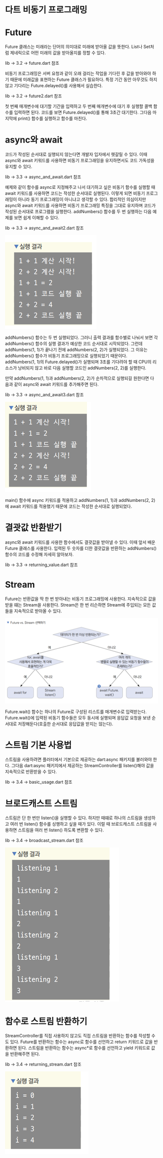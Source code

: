 # **다트 비동기 프로그래밍**  
# **Future**  
Future 클래스는 미래라는 단어의 의미대로 미래에 받아올 값을 뜻한다. List나 Set처럼 제네릭으로 어떤 미래의 값을 받아올지를 
정할 수 있다.  
  
lib -> 3.2 -> future.dart 참조  
  
비동기 프로그래밍은 서버 요청과 같이 오래 걸리는 작업을 기다린 후 값을 받아와야 하기 때문에 미래값을 표현하는 Future 클래스가 
필요하다. 특정 기간 동안 아무것도 하지 않고 기다리는 Future.delayed()를 사용해서 실습한다.  
  
lib -> 3.2 -> future2.dart 참조  
  
첫 번째 매개변수에 대기할 기간을 입력하고 두 번째 매개변수에 대기 후 실행할 콜백 함수를 입력하면 된다. 코드를 보면 
Future.delayed()를 통해 3초간 대기한다. 그다음 마지막에 print() 함수를 실행하고 함수를 마친다.  
  
# **async와 await**  
코드가 작성된 순서대로 실행되지 않는다면 개발자 입자에서 헷갈릴 수 있다. 이때 async와 await 키워드를 사용하면 비동기 
프로그래밍을 유지하면서도 코드 가독성을 유지할 수 있다.  

lib -> 3.3 -> async_and_await.dart 참조  
  
예제와 같이 함수를 async로 지정해주고 나서 대기하고 싶은 비동기 함수를 실행할 때 await 키워드를 사용하면 코드는 작성한 
순서대로 실행된다. 이렇게 되면 비동기 프로그래밍이 아니라 동기 프로그래밍이 아니냐고 생각할 수 있다. 합리적인 의심이지만 
async와 await 키워드를 사용하면 비동기 프로그래밍 특징을 그대로 유지하며 코드가 작성된 순서대로 프로그램을 실행한다. 
addNumbers() 함수를 두 번 실행하는 다음 예제를 보면 쉽게 이해할 수 있다.  
  
lib -> 3.3 -> async_and_await2.dart 참조  
  
![img.png](image/img.png)  
  
addNumbers() 함수는 두 번 실행되었다. 그러니 출력 결과를 함수별로 나눠서 보면 각 addNumbers() 함수의 실행 결과가 예상한 
코드 순서대로 시작되었다. 그런데 addNumbers(1, 1)가 끝나기 전에 addNumbers(2, 2)가 실행되었다. 그 이유는 addNumbers() 함수가 
비동기 프로그래밍으로 실행되었기 때문이다. addNumbers(1, 1)의 Future.delayed()가 실행되며 3초를 기다려야 할 때 CPU의 리소스가 
낭비되지 않고 바로 다음 실행할 코드인 addNumbers(2, 2)를 실행한다.  
  
만약 addNumbers(1, 1)과 addNumbers(2, 2)가 순차적으로 실행되길 원한다면 다음과 같이 async와 await 키워드를 추가해주면 된다.  
  
lib -> 3.3 -> async_and_await3.dart 참조  
  
![img.png](image/img2.png)  
  
main() 함수에 async 키워드를 적용하고 addNumbers(1, 1)과 addNumbers(2, 2)에 await 키워드를 적용했기 때문에 코드는 
작성한 순서대로 실행되었다.  
  
# **결괏값 반환받기**  
async와 await 키워드를 사용한 함수에서도 결괏값을 받아낼 수 있다. 이때 앞서 배운 Future 클래스를 사용한다. 입력된 
두 숫자를 더한 결괏값을 반환하는 addNumbers() 함수의 코드를 수정해 자세히 알아보자.  
  
lib -> 3.3 -> returning_value.dart 참조  
  
# **Stream**  
Future는 반환값을 딱 한 번 받아내는 비동기 프로그래밍에 사용한다. 지속적으로 값을 받을 떄는 Stream을 사용한다. Stream은 
한 번 리슨하면 Stream에 주입되는 모든 값들을 지속적으로 받아올 수 있다.  
  
![img.png](image/img3.png)  
  
Future.wait() 함수는 하나의 Future로 구성된 리스트를 매개변수로 입력받는다. Future.wait()에 입력된 비동기 함수들은 
모두 동시에 실행되며 응답값 요청을 보낸 순서대로 저장해둔다(호출한 순서대로 응답값을 받지는 않는다).

# **스트림 기본 사용법**  
스트림을 사용하려면 플러터에서 기본으로 제공하는 dart:async 패키지를 불러와야 한다. 그다음 dart:async 패키지에서 
제공하는 StreamController를 listen()해야 값을 지속적으로 반환받을 수 있다.  
  
lib -> 3.4 -> basic_usage.dart 참조  
  
# **브로드캐스트 스트림**  
스트림은 단 한 번만 listen()을 실행할 수 있다. 하지만 때떄로 하나의 스트림을 생성하고 여러 번 listen() 함수를 싱행하고 
싶을 때가 있다. 이럴 때 브로드캐스트 스트림을 사용하면 스트림을 여러 번 listen() 하도록 변환할 수 있다.  
  
lib -> 3.4 -> broadcast_stream.dart 참조  
  
![img.png](image/img4.png)  
  
# **함수로 스트림 반환하기**  
StreamController를 직접 사용하지 않고도 직접 스트림을 반환하는 함수를 작성할 수도 있다. Future를 반환하는 함수는 
async로 함수를 선언하고 return 키워드로 값을 반환하면 된다. 스트림을 반환하는 함수는 async*로 함수를 선언하고 yield 
키워드로 값을 반환해주면 된다.  
  
lib -> 3.4 -> returning_stream.dart 참조  
  
![img.png](image/img5.png)  
  
